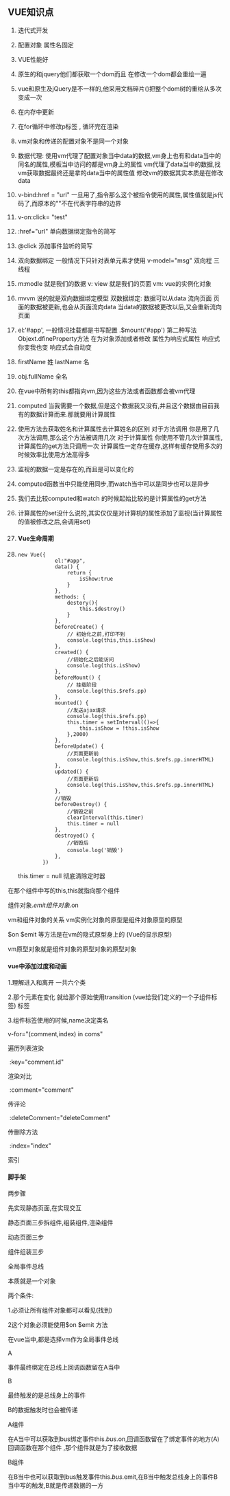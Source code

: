 ##   VUE知识点
1. 迭代式开发

2. 
   配置对象
   属性名固定

3. VUE性能好

4. 原生的和jquery他们都获取一个dom而且
   在修改一个dom都会重绘一遍

5. vue和原生及jQuery是不一样的,他采用文档碎片()把整个dom树的重绘从多次变成一次

6. 在内存中更新

7. 在for循环中修改p标签 , 循环完在渲染

8. vm对象和传递的配置对象不是同一个对象

9. 数据代理: 使用vm代理了配置对象当中data的数据,vm身上也有和data当中的同名的属性,模板当中访问的都是vm身上的属性
   vm代理了data当中的数据,找vm获取数据最终还是拿的data当中的属性值
   修改vm的数据其实本质是在修改data

10. v-bind:href = "url"
    一旦用了,指令那么这个被指令使用的属性,属性值就是js代码了,而原本的""不在代表字符串的边界

11. v-on:click= "test"

12. :href="url"
    单向数据绑定指令的简写

13. 
    @click
    添加事件监听的简写

14. 双向数据绑定  一般情况下只针对表单元素才使用
    v-model="msg"
    双向程  三线程

15. m:modle 就是我们的数据
    v: view 就是我们的页面
    vm: vue的实例化对象

16. mvvm 说的就是双向数据绑定模型
    双数据绑定: 数据可以从data 流向页面 页面的数据被更新,也会从页面流向data
    当data的数据被更改以后,又会重新流向页面
    
17. el:'#app', 一般情况挂载都是书写配置
    .$mount('#app') 第二种写法
    Objext.dfineProperty方法
    在为对象添加或者修改  属性为响应式属性
    响应式你变我也变 响应式会自动变

18. firstName  姓
    lastName   名

19. obj.fullName   全名

20. 在vue中所有的this都指向vm,因为这些方法或者函数都会被vm代理

21. computed
    当我需要一个数据,但是这个数据我又没有,并且这个数据由目前我有的数据计算而来.那就要用计算属性
    
22. 使用方法去获取姓名和计算属性去计算姓名的区别
    对于方法调用
    你是用了几次方法调用,那么这个方法被调用几次
    对于计算属性
    你使用不管几次计算属性,计算属性的get方法只调用一次
    计算属性一定存在缓存,这样有缓存使用多次的时候效率比使用方法高得多

23. 
    监视的数据一定是存在的,而且是可以变化的

24. computed函数当中只能使用同步,而watch当中可以是同步也可以是异步

25. 我们去比较computed和watch 的时候起始比较的是计算属性的get方法

26. 计算属性的set没什么说的,其实仅仅是对计算机的属性添加了监视(当计算属性的值被修改之后,会调用set)

27. ####  Vue生命周期

28. ```vue
    new Vue({
                el:"#app",
                data() {
                    return {
                        isShow:true
                    }
                },
                methods: {
                    destory(){
                        this.$destroy()
                    }
                },
                beforeCreate() {
                    // 初始化之前,打印不到
                    console.log(this,this.isShow)
                },
                created() {
                    //初始化之后能访问
                    console.log(this.isShow)
                },
                beforeMount() {
                    // 挂载阶段 
                    console.log(this.$refs.pp)
                },
                mounted() {
                    //发送ajax请求
                    console.log(this.$refs.pp)
                    this.timer = setInterval(()=>{
                        this.isShow = !this.isShow
                    },2000)
                },
                beforeUpdate() {
                    //页面更新前  
                    console.log(this.isShow,this.$refs.pp.innerHTML)
                },
                updated() {
                    //页面更新后  
                    console.log(this.isShow,this.$refs.pp.innerHTML)
                },
                //销毁
                beforeDestroy() {
                    //销毁之前
                    clearInterval(this.timer)
                    this.timer = null
                },
                destroyed() {
                    //销毁后
                    console.log('销毁')
                },
            })
    ```

    
    this.timer = null
彻底清除定时器

在那个组件中写的this,this就指向那个组件

组件对象.$emit
组件对象.$on

vm和组件对象的关系
 vm实例化对象的原型是组件对象原型的原型

$on $emit 等方法是在vm的隐式原型身上的 (Vue的显示原型)

vm原型对象就是组件对象的原型对象的原型对象


#### vue中添加过度和动画

1.理解进入和离开    一共六个类

2.那个元素在变化   就给那个原始使用transition (vue给我们定义的一个子组件标签) 标签

3.组件标签使用的时候,name决定类名





v-for="(comment,index) in coms"

遍历列表渲染

​      :key="comment.id"

渲染对比

​      :comment="comment"

传评论

​      :deleteComment="deleteComment"

传删除方法

​      :index="index"

索引



#### 脚手架

两步骤

先实现静态页面,在实现交互

静态页面三步拆组件,组装组件,渲染组件

动态页面三步



组件组装三步





全局事件总线

本质就是一个对象

两个条件:

1.必须让所有组件对象都可以看见(找到)

2这个对象必须能使用$on $emit 方法

在vue当中,都是选择vm作为全局事件总线

A

事件最终绑定在总线上回调函数留在A当中

B

最终触发的是总线身上的事件

B的数据触发时也会被传递







A组件

在A当中可以获取到bus绑定事件this.$bus.$on,回调函数留在了绑定事件的地方(A)回调函数在那个组件 ,那个组件就是为了接收数据



B组件

在B当中也可以获取到bus触发事件this.$bus.$emit,在B当中触发总线身上的事件B当中写的触发,B就是传递数据的一方

